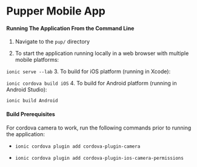 # Pupper Mobile App

#### Running The Application From the Command Line

1. Navigate to the ```pup/``` directory

2. To start the application running locally in a web browser with multiple mobile platforms:

 ```ionic serve --lab```
3. To build for iOS platform (running in Xcode):

 ```ionic cordova build iOS```
4. To build for Android platform (running in Android Studio):

 ```ionic build Android```

#### Build Prerequisites

For cordova camera to work, run the following commands prior to running the application:

- ```ionic cordova plugin add cordova-plugin-camera```

- ```ionic cordova plugin add cordova-plugin-ios-camera-permissions```
